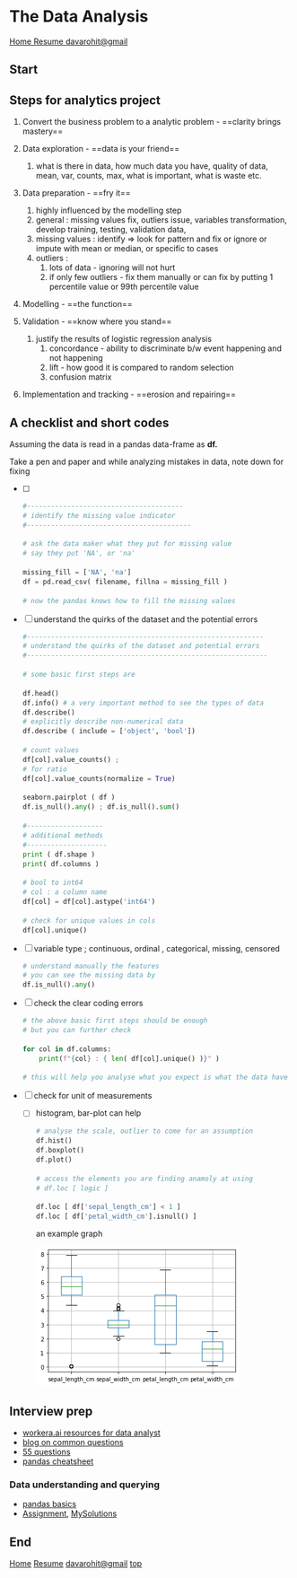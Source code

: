 # The Data Analysis

<u>[Home](https://rohitdavas.github.io/) 	[Resume](https://rohitdavas.github.io/resume/Rohit_Kumar.pdf)	[davarohit@gmail](https://mail.google.com/mail/u/0/?view=cm&fs=1&to=davasrohit@gmail.com&tf=1)</u>  


## Start

## Steps for analytics project

1. Convert the business problem to a analytic problem - ==clarity brings mastery==

2. Data exploration - ==data is your friend==

   1. what is there in data, how much data you have, quality of data, mean, var, counts, max, what is important, what is waste etc. 

3. Data preparation - ==fry it==

   1. highly influenced by the modelling step
   2. general : missing values fix, outliers issue, variables transformation, develop training, testing, validation data, 
   3. missing values : identify => look for pattern and fix or ignore or impute with mean or median, or specific to cases 
   4. outliers : 
      1. lots of data - ignoring will not hurt
      2. if only few outliers - fix them manually or can fix by putting 1 percentile value or 99th percentile value 

4. Modelling - ==the function==

5. Validation - ==know where you stand==

   1. justify the results of logistic regression analysis
      1. concordance -  ability to discriminate b/w event happening and not happening
      2. lift - how good it is compared to random selection
      3. confusion matrix

6. Implementation and tracking - ==erosion and repairing== 

   

## A checklist and short codes

Assuming the data is read in a pandas data-frame as **df.**

Take a pen and paper and while analyzing mistakes in data, note down for fixing

- [ ] ```python
  #---------------------------------------
  # identify the missing value indicator
  #----------------------------------------- 
  
  # ask the data maker what they put for missing value
  # say they put 'NA', or 'na'
  
  missing_fill = ['NA', 'na']
  df = pd.read_csv( filename, fillna = missing_fill )
  
  # now the pandas knows how to fill the missing values
  ```

  

- [ ] understand the quirks of the dataset and the potential errors

  ```python
  #-----------------------------------------------------------
  # understand the quirks of the dataset and potential errors
  #------------------------------------------------------------
  
  # some basic first steps are
  
  df.head()
  df.info() # a very important method to see the types of data
  df.describe() 
  # explicitly describe non-numerical data
  df.describe ( include = ['object', 'bool'])
  
  # count values
  df[col].value_counts() ; 
  # for ratio
  df[col].value_counts(normalize = True)
  
  seaborn.pairplot ( df )
  df.is_null().any() ; df.is_null().sum()
  
  #-------------------
  # additional methods
  #--------------------
  print ( df.shape )
  print( df.columns )
  
  # bool to int64
  # col : a column name
  df[col] = df[col].astype('int64')
  
  # check for unique values in cols
  df[col].unique()
  ```

  

- [ ] variable type ; continuous, ordinal , categorical, missing, censored

  ```python
  # understand manually the features
  # you can see the missing data by
  df.is_null().any()
  ```

  

- [ ] check the clear coding errors

  ```python
  # the above basic first steps should be enough
  # but you can further check
  
  for col in df.columns:
      print(f"{col} : { len( df[col].unique() )}" ) 
      
  # this will help you analyse what you expect is what the data have
  
  ```

  

- [ ] check for unit of measurements

  - [ ] histogram, bar-plot can help 

    ```python
    # analyse the scale, outlier to come for an assumption 
    df.hist()
    df.boxplot()  
    df.plot()
    
    # access the elements you are finding anamoly at using
    # df.loc [ logic ]
    
    df.loc [ df['sepal_length_cm'] < 1 ]
    df.loc [ df['petal_width_cm'].isnull() ]
    
    ```

    an example graph 

    ![boxplot](DataAnalysis.assets/boxplot.png)

    

## Interview prep

- [workera.ai resources for data analyst](https://workera.ai/resources/data-science-case-study-interview/) 
- [blog on common questions](https://analyticsindiamag.com/common-analytics-interview-questions/)
- [55 questions](https://learning.naukri.com/articles/top-20-data-analytics-interview-questions-answers/) 
- [pandas cheatsheet](https://github.com/pandas-dev/pandas/blob/master/doc/cheatsheet/Pandas_Cheat_Sheet.pdf)

### Data understanding and querying

- [pandas basics](https://www.kaggle.com/rohitdavas/topic-1-exploratory-data-analysis-with-pandas/edit) 
- [Assignment](https://www.kaggle.com/kashnitsky/a1-demo-pandas-and-uci-adult-dataset), [MySolutions](https://www.kaggle.com/rohitdavas/a1-demo-pandas-and-uci-adult-dataset?scriptVersionId=45449751)

## End

[Home](https://rohitdavas.github.io/) 	[Resume](https://rohitdavas.github.io/resume/Rohit_Kumar.pdf)	[davarohit@gmail](https://mail.google.com/mail/u/0/?view=cm&fs=1&to=davasrohit@gmail.com&tf=1)	[top](#Start) 